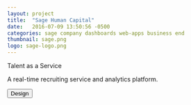 ```yaml
---
layout: project
title:  "Sage Human Capital"
date:   2016-07-09 13:50:56 -0500
categories: sage company dashboards web-apps business end
thumbnail: sage.png
logo: sage-logo.png
---
```


<quote>Talent as a Service</quote>
<p>A real-time recruiting service and analytics platform.</p>
<div class="buttons">
 	<button>Design</button>
</div>